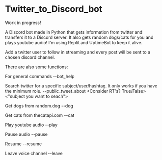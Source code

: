 # Twitter_to_Discord_bot
Work in progress!

A Discord bot made in Python that gets information from twitter and transfers it to a Discord server.
It also gets random dogs/cats for you and plays youtube audio!
I'm using Replit and UptimeBot to keep it alive.

Add a twitter user to follow in streaming and every post will be sent to a chosen discord channel.

There are also some functions:

For general commands
--bot_help

Search twitter for a specific subject/user/hashtag. It only works if you have the minimum role.
--public_tweet_about <Consider RT's? True/False> <"subject you want to seach">

Get dogs from random.dog
--dog

Get cats from thecatapi.com
--cat

Play youtube audio 
--play <URL>
  
Pause audio
--pause
  
Resume
--resume
  
Leave voice channel
--leave

